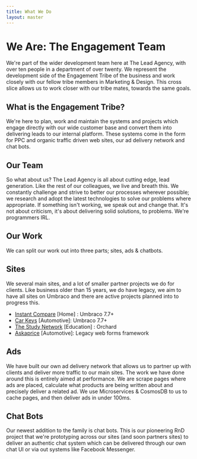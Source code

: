 ```yaml
---
title: What We Do
layout: master
---
```


# We Are: The Engagement Team

We're part of the wider development team here at The Lead Agency, with over ten people in a department of over twenty. We represent the development side of the Engagement Tribe of the business and work closely with our fellow tribe members in Marketing & Design. This cross slice allows us to work closer with our tribe mates, towards the same goals.

## What is the Engagement Tribe?

We're here to plan, work and maintain the systems and projects which engage directly with our wide customer base and convert them into delivering leads to our internal platform. These systems come in the form for PPC and organic traffic driven web sites, our ad delivery network and chat bots.

## Our Team

So what about us? The Lead Agency is all about cutting edge, lead generation. Like the rest of our colleagues, we live and breath this. We constantly challenge and strive to better our processes wherever possible; we research and adopt the latest technologies to solve our problems where appropriate. If something isn't working, we speak out and change that. It's not about criticism, it's about delivering solid solutions, to problems. We're programmers IRL.

## Our Work

We can split our work out into three parts; sites, ads & chatbots.

## Sites

We several main sites, and a lot of smaller partner projects we do for clients. Like business older than 15 years, we do have legacy, we aim to have all sites on Umbraco and there are active projects planned into to progress this.

- [Instant Compare](https://www.instantcompare.co.uk/) [Home] : Umbraco 7.7+
- [Car Keys](https://carkeys.co.uk) [Automotive]: Umbraco 7.7+
- [The Study Network](https://www.thestudynetwork.com/) [Education] : Orchard
- [Askaprice](https://www.askaprice.com/) [Automotive]: Legacy web forms framework

## Ads

We have built our own ad delivery network that allows us to partner up with clients and deliver more traffic to our main sites. The work we have done around this is entirely aimed at performance. We are scrape pages where ads are placed, calculate what products are being written about and precisely deliver a related ad. We use Microservices & CosmosDB to us to cache pages, and then deliver ads in under 100ms.

## Chat Bots

Our newest addition to the family is chat bots. This is our pioneering RnD project that we're prototyping across our sites (and soon partners sites) to deliver an authentic chat system which can be delivered through our own chat UI or via out systems like Facebook Messenger.
